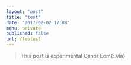 ```yaml
---
layout: "post"
title: "test"
date: "2017-02-02 17:08"
menu: private
published: false
url: /testest
---
```


> This post is experimental
> Canor Eom{:.via}
